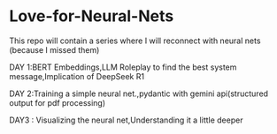 # Love-for-Neural-Nets
This repo will contain a series where I will reconnect with neural nets (because I missed them) 

DAY 1:BERT Embeddings,LLM Roleplay to find the best system message,Implication of DeepSeek R1

DAY 2:Training a simple neural net.,pydantic with gemini api(structured output for pdf processing)

DAY3 : Visualizing the neural net,Understanding it a little deeper
